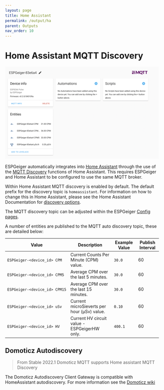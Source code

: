 ```yaml
---
layout: page
title: Home Assistant
permalink: /output/ha
parent: Outputs
nav_order: 10
---
```


# Home Assistant MQTT Discovery

![Img](../img/ESPGeiger-Homeassistant.png)

ESPGeiger automatically integrates into [Home Assistant](https://www.home-assistant.io/) through the use of the [MQTT Discovery](https://www.home-assistant.io/integrations/mqtt/#mqtt-discovery) functions of Home Assistant. This requires ESPGeiger and Home Assistant to be configured to use the same MQTT broker.

Within Home Assistant MQTT discovery is enabled by default. The default prefix for the discovery topic is `homeassistant`. For information on how to change this in Home Assistant, please see the Home Assistant Documentation for [discovery options](https://www.home-assistant.io/integrations/mqtt/#discovery-options).

The MQTT discovery topic can be adjusted within the ESPGeiger [Config pages](/configuration#mqtt-configuration).

A number of entities are published to the MQTT auto discovery topic, these are detailed below:

| Value | Description |  Example Value | Publish Interval |
|---|---|---|---|
`ESPGeiger⁠-⁠<device_id> CPM` | Current Counts Per Minute (CPM) value. | `30.0` | 60
`ESPGeiger⁠-⁠<device_id> CPM5` | Average CPM over the last 5 minutes. | `30.0` | 60
`ESPGeiger⁠-⁠<device_id> CPM15` | Average CPM over the last 15 minutes. | `30.0` | 60
`ESPGeiger⁠-⁠<device_id> uSv` | Current microSieverts per hour (μSv) value. | `0.10` | 60
`ESPGeiger⁠-⁠<device_id> HV` | Current HV circuit value - ESPGeigerHW only. | `400.1` | 60

## Domoticz Autodiscovery

> From Stable 2022.1 Domoticz MQTT supports Home assistant MQTT Discovery 

The Domoticz Autodiscovery Client Gateway is compatible with HomeAssistant autodiscovery. For more information see the [Domoticz wiki](https://www.domoticz.com/wiki/MQTT#Add_hardware_.22MQTT_Auto_Discovery_Client_Gateway.22)